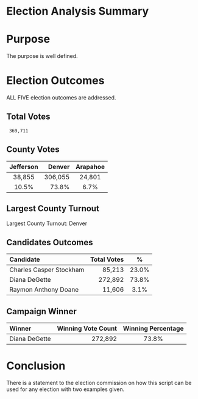 # Election Analysis Summary

# Purpose
The purpose is well defined. 

# Election Outcomes
ALL FIVE election outcomes are addressed. 
  ## Total Votes
     369,711                                                    
  ## County Votes
  
  Jefferson | Denver | Arapahoe 
|:-------:|-------------:|:---------:|
38,855 | 306,055 | 24,801 | 
10.5% | 73.8% | 6.7% |
    

  ## Largest County Turnout
  Largest County Turnout: Denver
  ## Candidates Outcomes
  Candidate | Total Votes | %
  |:------------------------|-------------:|:---------:|
  Charles Casper Stockham | 85,213| 23.0% |
  Diana DeGette| 272,892 | 73.8% |
  Raymon Anthony Doane | 11,606 | 3.1%|
  
  ## Campaign Winner
  Winner | Winning Vote Count | Winning Percentage 
|:--------------|----------:|:--------------:|
Diana DeGette | 272,892 | 73.8% | 
 
 



# Conclusion
There is a statement to the election commission on how this script can be used for any election with two examples given.
